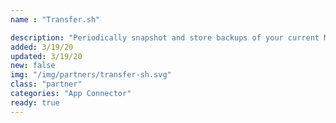 ```yaml
---
name : "Transfer.sh"

description: "Periodically snapshot and store backups of your current MongoDB instance"
added: 3/19/20
updated: 3/19/20
new: false
img: "/img/partners/transfer-sh.svg"
class: "partner"
categories: "App Connector"
ready: true
---
```

